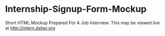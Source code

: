 # Internship-Signup-Form-Mockup
Short HTML Mockup Prepared For A Job Interview. This may be viewed live at http://intern.dsher.org
